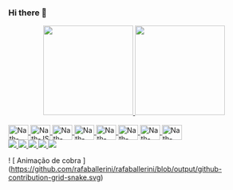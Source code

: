 ### Hi there 👋

<!--
**nathaliapa/nathaliapa** is a ✨ _special_ ✨ repository because its `README.md` (this file) appears on your GitHub profile.

Here are some ideas to get you started:

- 🔭 I’m currently working on ...
- 🌱 I’m currently learning ...
- 👯 I’m looking to collaborate on ...
- 🤔 I’m looking for help with ...
- 💬 Ask me about ...
- 📫 How to reach me: ...
- 😄 Pronouns: ...
- ⚡ Fun fact: ...
-->

<div align = "center">
  <a href="https://github.com/nathaliapa">
  <img height = "180em" src = "https://github-readme-stats.vercel.app/api?username=nathaliapa&show_icons=true&theme=dracula&include_all_commits=true&count_private=true" />
  <img height = "180em" src = "https://github-readme-stats.vercel.app/api/top-langs/?username=nathaliapa&layout=compact&langs_count=7&theme=dracula" />
</div>
<div style = "display: inline_block"> <br>
   <img align = "center" alt = "Nath-Dart" height = "30" width = "40" src = "https://cdn.jsdelivr.net/gh/devicons/devicon/icons/dart/dart-original.svg">
   <img align = "center" alt = "Nath-JS" height = "30" width = "40" src = "https://cdn.jsdelivr.net/gh/devicons/devicon/icons/javascript/javascript-original.svg">
   <img align = "center" alt = "Nath-HTML" height = "30" width = "40" src = "https://cdn.jsdelivr.net/gh/devicons/devicon/icons/html5/html5-original.svg">
   <img align = "center" alt = "Nath-CSS" height = "30" width = "40" src = "https://cdn.jsdelivr.net/gh/devicons/devicon/icons/css3/css3-original.svg">
   <img align = "center" alt = "Nath-Java" height = "30" width = "40" src = "https://cdn.jsdelivr.net/gh/devicons/devicon/icons/java/java-original.svg">
   <img align = "center" alt = "Nath-MySql" height = "30" width = "40" src = "https://cdn.jsdelivr.net/gh/devicons/devicon/icons/mysql/mysql-original-wordmark.svg">
   <img align = "center" alt = "Nath-Python" height = "30" width = "40" src = "https://cdn.jsdelivr.net/gh/devicons/devicon/icons/python/python-original.svg">
   <img align = "center" alt = "Nath-VsCode" height = "30" width = "40" src = "https://cdn.jsdelivr.net/gh/devicons/devicon/icons/vscode/vscode-original.svg">
 </div>
  
  
<div> 
  <a href="https://www.facebook.com/nathaliacpaulino" target="_blank"> <img src = "https://img.shields.io/badge/Facebook-1877F2?style=for-the-badge&logo=facebook&logoColor=white "target =" _ blank "> </a>
  <a href="https://www.instagram.com/nathpaulino4206" target="_blank"> <img src = "https://img.shields.io/badge/Instagram-E4405F?style=for-the-badge&logo=instagram&logoColor=white"target =" _ blank "> </a>
 <a href="https://discord.gg/pDbY76q8Qf" target="_blank"> <img src = "https://img.shields.io/badge/Discord-7289DA?style=for-the-badge&logo= discord & logoColor = white "target =" _ blank "> </a> 
  <a href = "mailto:nathalia2051@gmail.com"> <img src = "https://img.shields.io/badge/Gmail-D14836?style=for-the-badge&logo=gmail&logoColor=white" target = "_ blank"> </a>
  <a href="https://www.linkedin.com/in/nathalia-da-cunha-paulino-19a1871a4/" target="_blank"> <img src = "https://img.shields.io/badge/LinkedIn-0077B5?style=for-the-badge&logo=linkedin&logoColor=white"target =" _ blank "> </a> 
 
  ! [ Animação de cobra ] (https://github.com/rafaballerini/rafaballerini/blob/output/github-contribution-grid-snake.svg)
 
</div>

